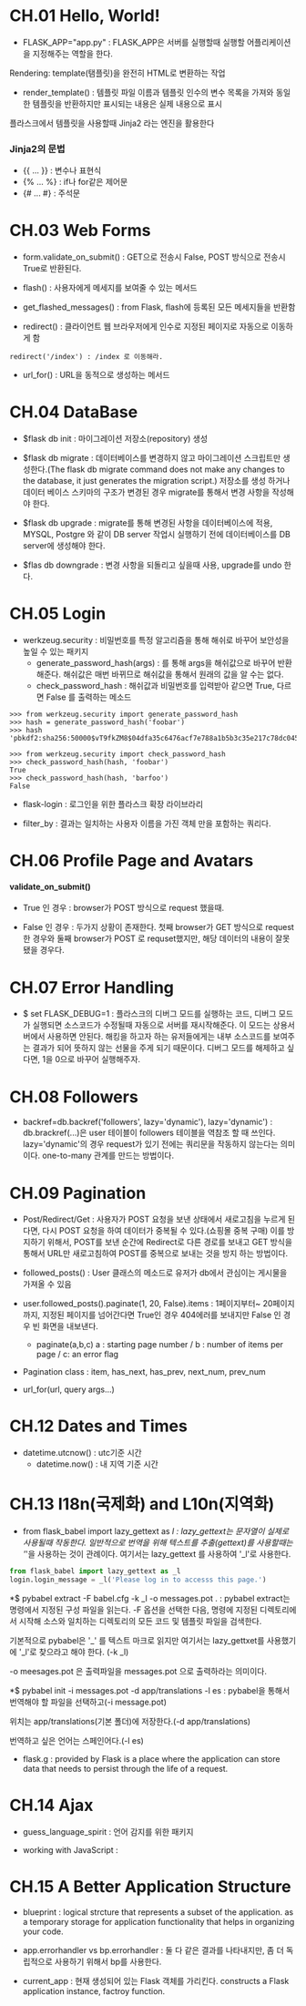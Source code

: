 # CH.01 Hello, World!

* FLASK_APP="app.py" : FLASK_APP은 서버를 실행할때 실행할 어플리케이션을 지정해주는 역할을 한다. 

Rendering: template(탬플릿)을 완전히 HTML로 변환하는 작업

* render_template() : 템플릿 파일 이름과 템플릿 인수의 변수 목록을 가져와 동일한 템플릿을 반환하지만 표시되는 내용은 실제 내용으로 표시

플라스크에서 템플릿을 사용할때 Jinja2 라는 엔진을 활용한다

### Jinja2의 문법

* {{ ... }} : 변수나 표현식
* {% ... %} : if나 for같은 제어문
* {# ... #} : 주석문 


# CH.03 Web Forms

* form.validate_on_submit() : GET으로 전송시 False, POST 방식으로 전송시 True로 반환된다.

* flash() : 사용자에게 메세지를 보여줄 수 있는 메서드

* get_flashed_messages() : from Flask, flash에 등록된 모든 메세지들을 반환함

* redirect() : 클라이언트 웹 브라우저에게 인수로 지정된 페이지로 자동으로 이동하게 함

```
redirect('/index') : /index 로 이동해라.
```

* url_for() : URL을 동적으로 생성하는 메서드

# CH.04 DataBase

* $flask db init : 마이그레이션 저장소(repository) 생성

* $flask db migrate : 데이터베이스를 변경하지 않고 마이그레이션 스크립트만 생성한다.(The flask db migrate command does not make any changes to the database, it just generates the migration script.) 저장소를 생성 하거나 데이터 베이스 스키마의 구조가 변경된
경우 migrate를 통해서 변경 사항을 작성해야 한다.

* $flask db upgrade : migrate를 통해 변경된 사항을 데이터베이스에 적용, MYSQL, Postgre 와 같이 DB server 작업시 실행하기 전에 데이터베이스를 DB server에 생성해야 한다. 

* $flas db downgrade : 변경 사항을 되돌리고 싶을때 사용, upgrade를 undo 한다.


# CH.05 Login

* werkzeug.security : 비밀번호를 특정 알고리즘을 통해 해쉬로 바꾸어 보안성을 높일 수 있는 패키지
  * generate_password_hash(args) : 를 통해 args을 해쉬값으로 바꾸어 반환해준다. 해쉬값은 매번 바뀌므로 해쉬값을 통해서 원래의 값을 알 수는 없다.
  * check_password_hash : 해쉬값과 비밀번호를 입력받아 같으면 True, 다르면 False 를 출력하는 메소드
```
>>> from werkzeug.security import generate_password_hash
>>> hash = generate_password_hash('foobar')
>>> hash
'pbkdf2:sha256:50000$vT9fkZM8$04dfa35c6476acf7e788a1b5b3c35e217c78dc04539d295f011f01f18cd2175f'
```
```
>>> from werkzeug.security import check_password_hash
>>> check_password_hash(hash, 'foobar')
True
>>> check_password_hash(hash, 'barfoo')
False
```

* flask-login : 로그인을 위한 플라스크 확장 라이브라리

* filter_by : 결과는 일치하는 사용자 이름을 가진 객체 만을 포함하는 쿼리다.

# CH.06 Profile Page and Avatars

#### validate_on_submit()

* True 인 경우 : browser가 POST 방식으로 request 했을때.

* False 인 경우 : 두가지 상황이 존재한다. 첫째 browser가 GET 방식으로 request 한 경우와 둘째 browser가 POST 로 requset했지만, 해당 데이터의 내용이 잘못 됐을 경우다.

# CH.07 Error Handling

* $ set FLASK_DEBUG=1 : 플라스크의 디버그 모드를 실행하는 코드, 디버그 모드가 실행되면 소스코드가 수정될때 자동으로 서버를 재시작해준다. 이 모드는
상용서버에서 사용하면 안된다. 해킹을 하고자 하는 유저들에게는 내부 소스코드를 보여주는 결과가 되어 뜻하지 않는 선물을 주게 되기 때문이다.
디버그 모드를 해제하고 싶다면, 1을 0으로 바꾸어 실행해주자.

# CH.08 Followers
* backref=db.backref('followers', lazy='dynamic'), lazy='dynamic') : db.brackref(...)은 user 테이블이 followers 테이블을 역참조 할 때
쓰인다. lazy='dynamic'의 경우 request가 있기 전에는 쿼리문을 작동하지 않는다는 의미이다. one-to-many 관계를 만드는 방법이다.

# CH.09 Pagination

* Post/Redirect/Get : 사용자가 POST 요청을 보낸 상태에서 새로고침을 누르게 된다면, 다시 POST 요청을 하여 데이터가 중복될 수 있다.(쇼핑몰 중복 구매) 이를 방지하기 위해서, POST를 보낸 순간에 Redirect로 다른 경로를 보내고 GET 방식을 통해서 URL만 새로고침하여 POST를 중복으로 보내는 것을 방지
하는 방법이다.

* followed_posts() : User 클래스의 메소드로  유저가 db에서 관심이는 게시물을 가져올 수 있음 

* user.followed_posts().paginate(1, 20, False).items : 1페이지부터~ 20페이지까지, 지정된 페이지를 넘어간다면
True인 경우 404에러를 보내지만 False 인 경우 빈 화면을 내보낸다.
  * paginate(a,b,c) a : starting page number / b : number of items per page / c: an error flag

* Pagination class : item, has_next, has_prev, next_num, prev_num

* url_for(url, query args...)

# CH.12 Dates and Times
* datetime.utcnow() : utc기준 시간
  * datetime.now() : 내 지역 기준 시간
  
  
# CH.13 I18n(국제화) and L10n(지역화)

* from flask_babel import lazy_gettext as _l : lazy_gettext는 문자열이 실제로 사용될때 작동한다. 일반적으로 번역을 위해 텍스트를 추출(gettext)를 사용할때는 '_'을 사용하는 것이 관례이다. 여기서는 lazy_gettext 를 사용하여 '_l'로 사용한다. 

```python
from flask_babel import lazy_gettext as _l
login.login_message = _l('Please log in to accesss this page.')
```

*$ pybabel extract -F babel.cfg -k _l -o messages.pot . : pybabel extract는 명령에서 지정된 구성 파일을 읽는다. -F 옵션을 선택한 다음,
명령에 지정된 디렉토리에서 시작해 소스와 일치하는 디렉토리의 모든 코드 및 템플릿 파일을 검색한다. 

기본적으로 pybabel은 '_' 를 텍스트 마크로 읽지만 여기서는 lazy_gettxet를 사용했기에 '_l'로 찾으라고 해야 한다. (-k _l)

-o meesages.pot 은 출력파일을 messages.pot 으로 출력하라는 의미이다.

*$ pybabel init -i messages.pot -d app/translations -l es : pybabel을 통해서 번역해야 할 파일을 선택하고(-i message.pot)

위치는 app/translations(기본 폴더)에 저장한다.(-d app/translations)

번역하고 싶은 언어는 스페인어다.(-l es)

* flask.g : provided by Flask is a place where the application can store data that needs to persist through the life of a request.

# CH.14 Ajax

* guess_language_spirit : 언어 감지를 위한 패키지

* working with JavaScript : 

# CH.15 A Better Application Structure

* blueprint : logical strcture that represents a subset of the application. as a temporary storage for application functionality that
helps in organizing your code.

* app.errorhandler vs bp.errorhandler : 둘 다 같은 결과를 나타내지만, 좀 더 독립적으로 사용하기 위해서 bp를 사용한다.

* current_app : 현재 생성되어 있는 Flask 객체를 가리킨다. constructs a Flask application instance, factroy function.
